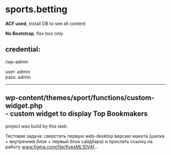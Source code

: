 # sports.betting

**ACF used**, install DB to see all content

**No Bootstrap**, flex box only



## credential:

/wp-admin

user: admin <br>
pass: admin

---

## wp-content/themes/sport/functions/custom-widget.php <br>- custom widget to display Top Bookmakers

project was build by this task:

Тестовая задача: сверстать первую web-desktop версию макета (шапка + внутренний блок + первый блок сайдбара) и прислать ссылку на работу www.figma.com/file/flvesML1DV4f...
